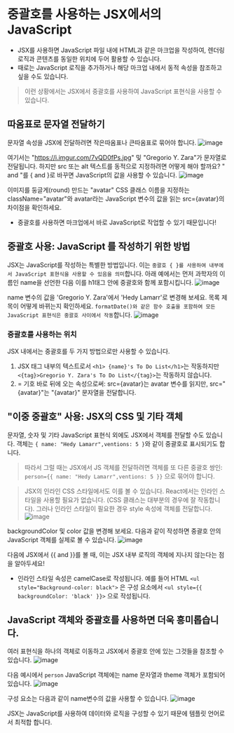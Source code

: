 # 중괄호를 사용하는 JSX에서의 JavaScript
- JSX를 사용하면 JavaScript 파일 내에 HTML과 같은 마크업을 작성하여, 렌더링 로직과 콘텐츠를 동일한 위치에 두어 활용할 수 있습니다. 
- 때로는 JavaScript 로직을 추가하거나 해당 마크업 내에서 동적 속성을 참조하고 싶을 수도 있습니다. 
> 이런 상황에서는 JSX에서 중괄호를 사용하여 JavaScript 표현식을 사용할 수 있습니다.

## 따옴표로 문자열 전달하기
문자열 속성을 JSX에 전달하려면 작은따옴표나 큰따옴표로 묶어야 합니다.
![image](https://github.com/ektto1041/react-dev-translation-study/assets/165557124/61bb9dc0-8a9d-4b49-91a9-2ac54b1fca75)

여기서는 "https://i.imgur.com/7vQD0fPs.jpg" 및 "Gregorio Y. Zara"가 문자열로 전달됩니다.
하지만 src 또는 alt 텍스트를 동적으로 지정하려면 어떻게 해야 할까요? 
" and "를 { and }로 바꾸면 JavaScript의 값을 사용할 수 있습니다.
![image](https://github.com/ektto1041/react-dev-translation-study/assets/165557124/38c27764-e1f6-4319-a022-ec49048c4bc3)

이미지를 둥글게(round) 만드는 "avatar" CSS 클래스 이름을 지정하는 className="avatar"와 
avatar라는 JavaScript 변수의 값을 읽는 src={avatar}의 차이점을 확인하세요. 
- 중괄호를 사용하면 마크업에서 바로 JavaScript로 작업할 수 있기 때문입니다!

## 중괄호 사용: JavaScript 를 작성하기 위한 방법
JSX는 JavaScript를 작성하는 특별한 방법입니다. 
이는 `중괄호 { }를 사용하여 내부에서 JavaScript 표현식을 사용할 수 있음을 의미`합니다. 
아래 예에서는 먼저 과학자의 이름인 name을 선언한 다음 이를 h1태그 안에 중괄호와 함께 포함시킵니다.
![image](https://github.com/ektto1041/react-dev-translation-study/assets/165557124/f49614ca-6a02-4826-a458-06f1069297ab)

name 변수의 값을 'Gregorio Y. Zara'에서 'Hedy Lamarr'로 변경해 보세요. 목록 제목이 어떻게 바뀌는지 확인하세요.
`formatDate()와 같은 함수 호출을 포함하여 모든 JavaScript 표현식은 중괄호 사이에서 작동`합니다.
![image](https://github.com/ektto1041/react-dev-translation-study/assets/165557124/835e1317-e1cc-48de-820a-7228e3f9a2c9)

### 중괄호를 사용하는 위치
JSX 내에서는 중괄호를 두 가지 방법으로만 사용할 수 있습니다.
1. JSX 태그 내부의 텍스트로서 `<h1> {name}'s To Do List</h1>`는 작동하지만 `<{tag}>Gregorio Y. Zara's To Do List</{tag}>`는 작동하지 않습니다.
2. = 기호 바로 뒤에 오는 속성으로써: src={avatar}는 avatar 변수를 읽지만, src="{avatar}"는 "{avatar}" 문자열을 전달합니다.

## "이중 중괄호" 사용: JSX의 CSS 및 기타 객체
문자열, 숫자 및 기타 JavaScript 표현식 외에도 JSX에서 객체를 전달할 수도 있습니다. 
객체는 `{ name: "Hedy Lamarr",ventions: 5 }`와 같이 중괄호로 표시되기도 합니다. 
> 따라서 그럴 때는 JSX에서 JS 객체를 전달하려면 객체를 또 다른 중괄호 쌍인: `person={{ name: "Hedy Lamarr",ventions: 5 }}` 으로 묶어야 합니다.

> JSX의 인라인 CSS 스타일에서도 이를 볼 수 있습니다.
> React에서는 인라인 스타일을 사용할 필요가 없습니다. (CSS 클래스는 대부분의 경우에 잘 작동합니다).
> 그러나 인라인 스타일이 필요한 경우 style 속성에 객체를 전달합니다.
![image](https://github.com/ektto1041/react-dev-translation-study/assets/165557124/9d2c1e51-4d45-46f7-b50d-0311fce64e4c)

backgroundColor 및 color 값을 변경해 보세요.
다음과 같이 작성하면 중괄호 안의 JavaScript 객체를 실제로 볼 수 있습니다.
![image](https://github.com/ektto1041/react-dev-translation-study/assets/165557124/d47b0bd8-1efd-4828-a66b-aea1de806c5d)

다음에 JSX에서 {{ and }}를 볼 때, 이는 JSX 내부 로직의 객체에 지나지 않는다는 점을 알아두세요!

* 인라인 스타일 속성은 camelCase로 작성됩니다. 예를 들어 HTML `<ul style="Background-color: black">` 은 구성 요소에서 `<ul style={{ backgroundColor: 'black' }}>` 으로 작성됩니다.

## JavaScript 객체와 중괄호를 사용하면 더욱 흥미롭습니다.
여러 표현식을 하나의 객체로 이동하고 JSX에서 중괄호 안에 있는 그것들을 참조할 수 있습니다.
![image](https://github.com/ektto1041/react-dev-translation-study/assets/165557124/2e3c4dd0-6e83-4986-84ba-8d7cac7deeb3)

다음 예시에서 `person` JavaScript 객체에는 name 문자열과 theme 객체가 포함되어 있습니다.
![image](https://github.com/ektto1041/react-dev-translation-study/assets/165557124/325e7497-05f8-4a4c-bb08-3c1fca763157)


구성 요소는 다음과 같이 name변수의 값을 사용할 수 있습니다.
![image](https://github.com/ektto1041/react-dev-translation-study/assets/165557124/94507d29-05fe-4831-b1af-20953d8da58a)

JSX는 JavaScript를 사용하여 데이터와 로직을 구성할 수 있기 때문에 템플릿 언어로서 최적합 합니다.
